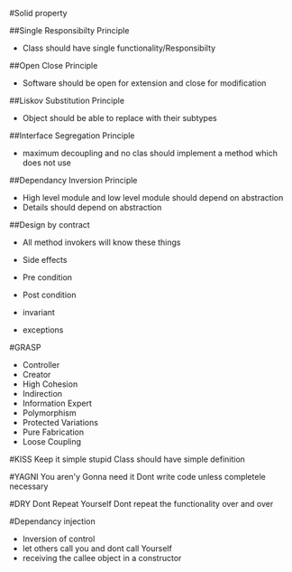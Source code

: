 #Solid property

##Single Responsibilty Principle
* Class should have single functionality/Responsibilty

##Open Close Principle
* Software should be open for extension and close for modification

##Liskov Substitution Principle
* Object should be able to replace with their subtypes

##Interface Segregation Principle
* maximum decoupling and no clas should implement a method which does not use

##Dependancy Inversion Principle
* High level module and low level module should depend on abstraction
* Details should depend on abstraction

##Design by contract
* All method invokers will know these things

* Side effects
* Pre condition
* Post condition
* invariant
* exceptions

#GRASP
* Controller
* Creator
* High Cohesion
* Indirection
* Information Expert
* Polymorphism
* Protected Variations
* Pure Fabrication
* Loose Coupling

#KISS
Keep it simple stupid
Class should have simple definition

#YAGNI
You aren'y Gonna need it
Dont write code unless completele necessary

#DRY
Dont Repeat Yourself
Dont repeat the functionality over and over

#Dependancy injection
* Inversion of control
* let others call you and dont call Yourself
* receiving the callee object in a constructor

